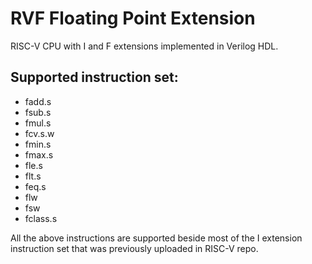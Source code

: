 # RVF Floating Point Extension
RISC-V CPU with I and F extensions implemented in Verilog HDL.
## **Supported instruction set:**
- fadd.s
- fsub.s
- fmul.s
- fcv.s.w
- fmin.s
- fmax.s
- fle.s
- flt.s
- feq.s
- flw
- fsw
- fclass.s
  
All the above instructions are supported beside most of the I extension instruction set that was previously uploaded in RISC-V repo.
